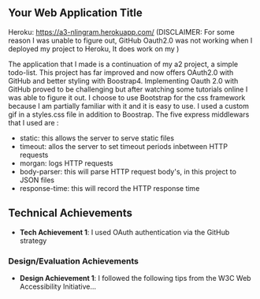## Your Web Application Title

Heroku: https://a3-nlingram.herokuapp.com/
(DISCLAIMER: For some reason I was unable to figure out, GitHub Oauth2.0 was not working when I deployed my project to Heroku, It does work on my )

The application that I made is a continuation of my a2 project, a simple todo-list. This project has far improved and now offers OAuth2.0 with GitHub and better styling with Boostrap4.
Implementing Oauth 2.0 with GitHub proved to be challenging but after watching some tutorials online I was able to figure it out.
I choose to use Bootstrap for the css framework because I am partially familiar with it and it is easy to use. I used a custom gif in a styles.css file in addition to Boostrap.
The five express middlewars that I used are :

- static: this allows the server to serve static files
- timeout: allos the server to set timeout periods inbetween HTTP requests
- morgan: logs HTTP requests
- body-parser: this will parse HTTP request body's, in this project to JSON files
- response-time: this will record the HTTP response time

## Technical Achievements

- **Tech Achievement 1**: I used OAuth authentication via the GitHub strategy

### Design/Evaluation Achievements

- **Design Achievement 1**: I followed the following tips from the W3C Web Accessibility Initiative...
